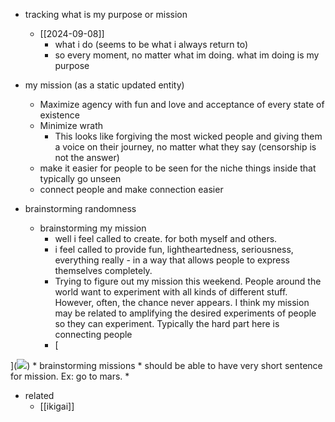   * tracking what is my purpose or mission
    * [[2024-09-08]]
      * what i do (seems to be what i always return to)
      * so every moment, no matter what im doing. what im doing is my purpose

  * my mission (as a static updated entity)
    * Maximize agency with fun and love and acceptance of every state of existence
    * Minimize wrath
      * This looks like forgiving the most wicked people and giving them a voice on their journey, no matter what they say (censorship is not the answer)
    * make it easier for people to be seen for the niche things inside that typically go unseen
    * connect people and make connection easier
  * brainstorming randomness
    * brainstorming my mission
      * well i feel called to create. for both myself and others. 
      * i feel called to provide fun, lightheartedness, seriousness, everything really - in a way that allows people to express themselves completely. 
      * Trying to figure out my mission this weekend. People around the world want to experiment with all kinds of different stuff. However, often, the chance never appears. I think my mission may be related to amplifying the desired experiments of people so they can experiment. Typically the hard part here is connecting people
      * [

](![](https://twitter.com/Shmojii/status/1692888394487972105))
    * brainstorming missions
      * should be able to have very short sentence for mission. Ex: go to mars.
      *  
  * related
    * [[ikigai]]